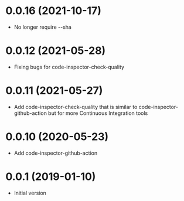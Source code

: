 # 0.0.16 (2021-10-17)

* No longer require --sha

# 0.0.12 (2021-05-28)

 * Fixing bugs for code-inspector-check-quality

# 0.0.11 (2021-05-27)

 * Add code-inspector-check-quality that is similar
   to code-inspector-github-action but for more Continuous Integration tools

# 0.0.10 (2020-05-23)

 * Add code-inspector-github-action

# 0.0.1 (2019-01-10)

 * Initial version